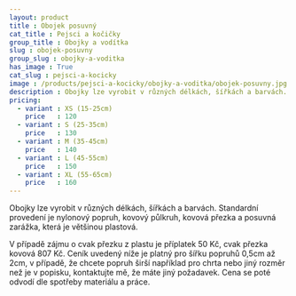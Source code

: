 ```yaml
---
layout: product
title : Obojek posuvný
cat_title : Pejsci a kočičky
group_title : Obojky a vodítka
slug : obojek-posuvny
group_slug : obojky-a-voditka
has_image : True
cat_slug : pejsci-a-kocicky
image : /products/pejsci-a-kocicky/obojky-a-voditka/obojek-posuvny.jpg
description : Obojky lze vyrobit v různých délkách, šířkách a barvách. Standardní provedení je nylonový popruh, kovový půlkruh, kovová přezka a posuvná zarážka, která je většinou plastová.
pricing:
  - variant : XS (15-25cm)
    price   : 120
  - variant : S (25-35cm)
    price   : 130
  - variant : M (35-45cm)
    price   : 140
  - variant : L (45-55cm)
    price   : 150
  - variant : XL (55-65cm)
    price   : 160
---
```


Obojky lze vyrobit v různých délkách, šířkách a barvách. Standardní provedení je nylonový popruh, kovový půlkruh, kovová přezka a posuvná zarážka, která je většinou plastová.

V případě zájmu o cvak přezku z plastu je příplatek 50&nbsp;Kč, cvak přezka kovová 807&nbsp;Kč.
Ceník uvedený níže je platný pro šířku popruhů 0,5cm až 2cm, v případě, že chcete popruh širší například pro chrta nebo jiný rozměr než je v popisku,
kontaktujte mě, že máte jiný požadavek. Cena se poté odvodí dle spotřeby materiálu a práce.

